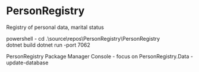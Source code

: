 # PersonRegistry

Registry of personal data, marital status

powershell - cd .\source\repos\PersonRegistry\PersonRegistry\
             dotnet build
             dotnet run -port 7062
             
PersonRegistry Package Manager Console  - focus on PersonRegistry.Data - update-database
